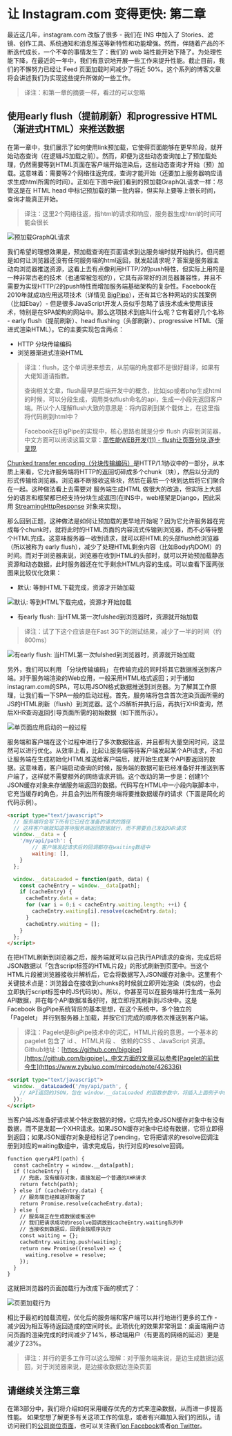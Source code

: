 # 让 Instagram.com 变得更快: 第二章

最近这几年，instagram.com 改版了很多 - 我们在 INS 中加入了 Stories、滤镜、创作工具、系统通知和消息推送等新特性和功能增强。然而，伴随着产品的不断迭代成长，一个不幸的事情发生了：我们的 web 端性能开始下降了。为处理性能下降，在最近的一年中，我们有意识地开展一些工作来提升性能。截止目前，我们的不懈努力已经让 Feed 页面加载时间减少了将近 50%。这个系列的博客文章将会讲述我们为实现这些提升所做的一些工作。

> 译注：和第一章的摘要一样，看过的可以忽略

## 使用early flush（提前刷新）和progressive HTML（渐进式HTML）来推送数据

在第一章中，我们展示了如何使用link预加载，它使得页面能够在更早阶段，就开始动态查询（在逻辑JS加载之前）。然而，即便为这些动态查询加上了预加载处理，仍然需要等到HTML页面在客户端开始渲染后，这些动态查询才开始（预）加载。这意味着：需要等2个网络往返完成，查询才能开始（还要加上服务器响应请求生成html所需的时间）。正如在下图中我们看到的预加载GraphQL请求一样：尽管这是在 HTML head 中标记预加载的第一批内容，但实际上要等上很长时间，查询才能真正开始。

> 译注：这里2个网络往返，指html的请求和响应，服务器生成html的时间可能会很长

![预加载GraphQL请求](./images/2_1.png)

我们希望的理想效果是，预加载查询在页面请求到达服务端时就开始执行。但问题是如何让浏览器还没有任何服务端的html返回，就发起请求呢？答案是服务器主动向浏览器推送资源，这看上去有点像利用HTTP/2的push特性，但实际上用的是一种非常古老的技术（也通常被忽视的），它具有非常好的浏览器兼容性，并且不需要为实现HTTP/2的push特性而增加服务端基础架构的复杂性。Facebook在2010年就成功应用这项技术（详情见 [BigPipe](https://www.facebook.com/notes/facebook-engineering/bigpipe-pipelining-web-pages-for-high-performance/389414033919/)），还有其它各种网站的实践案例（比如Ebay）- 但是很多JavaScript开发人员似乎忽略了该技术或未使用该技术，特别是在SPA架构的网站中。那么这项技术到底叫什么呢？它有着好几个名称 - early flush（提前刷新）、head flushing（头部刷新）、progressive HTML（渐进式渲染HTML）。它的主要实现包含两点：

+ HTTP 分块传输编码
+ 浏览器渐进式渲染HTML

> 译注：flush，这个单词思来想去，从前端的角度都不是很好翻译，如果有大佬知道请指教。
>
> 查询相关文章，flush最早是后端开发中的概念，比如jsp或者php生成html的时候，可以分段生成，调用类似flush命名的api，生成一小段先返回客户端。所以个人理解flush大致的意思是：将内容刷到某个载体上，在这里指将代码刷到html中？
>
> Facebook在BigPipe的实现中，核心思路也就是分步 flush 内容到浏览器，中文方面可以阅读这篇文章：[高性能WEB开发(11) - flush让页面分块,逐步呈现](https://www.cnblogs.com/BearsTaR/archive/2010/05/19/flush_chunk_encoding.html)

[Chunked transfer encoding（分块传输编码）](https://zh.wikipedia.org/wiki/%E5%88%86%E5%9D%97%E4%BC%A0%E8%BE%93%E7%BC%96%E7%A0%81)是HTTP/1.1协议中的一部分，从本质上来看，它允许服务端将HTTP的返回切碎成多个chunk（块），然后以分流的形式传输给浏览器。浏览器不断接收这些块，然后在最后一个块到达后将它们聚合在一起。这种做法看上去需要对 服务端生成HTML 做很大的改造，但实际上大部分的语言和框架都已经支持分块生成返回(在INS中，web框架是Django，因此采用 [StreamingHttpResponse](https://docs.djangoproject.com/en/2.2/ref/request-response/#streaminghttpresponse-objects) 对象来实现)。

那么回到正题，这种做法是如何让预加载的更早地开始呢？因为它允许服务器在完成每个chunk时，就将此时的HTML页面的内容流式传输到浏览器，而不必等待整个HTML完成。这意味服务器一收到请求，就可以将HTML的头部flush给浏览器（所以被称为 early flush），减少了处理HTML剩余内容（比如Body内DOM）的时间。而对于浏览器来说，浏览器在收到HTML的头部时，就可以开始预加载静态资源和动态数据，此时服务器还在忙于剩余HTML内容的生成。可以查看下面两张图来比较优化效果：

- 默认: 等到HTML下载完成，资源才开始加载

![默认: 等到HTML下载完成，资源才开始加载](./images/2_2.png)

- 有early flush: 当HTML第一次fulshed到浏览器时，资源就开始加载

> 译注：试了下这个应该是在Fast 3G下的测试结果，减少了一半的时间（约800ms）

![有early flush: 当HTML第一次fulshed到浏览器时，资源就开始加载](./images/2_3.png)

另外，我们可以利用 「分块传输编码」 在传输完成的同时将其它数据推送到客户端。对于服务端渲染的Web应用，一般采用HTML格式返回；对于诸如instagram.com的SPA，可以用JSON格式数据推送到浏览器。为了解其工作原理，让我们看一下SPA一般的启动过程。首先，服务端将包含首次渲染页面所需的JS的HTML刷新（flush）到浏览器。这个JS解析并执行后，再执行XHR查询，然后XHR查询返回引导页面所需的初始数据（如下图所示）。

![单页面应用启动的一般过程](./images/2_4.png)

服务端和客户端在这个过程中进行了多次数据往返，并且都有大量空闲时间，这显然可以进行优化。从效率上看，比起让服务端等待客户端发起某个API请求，不如让服务端在生成初始化HTML推送给客户端后，就开始生成某个API要返回的数据。这意味着，客户端启动查询的时候，服务端的数据可能已经准备好并推送到客户端了，这样就不需要额外的网络请求开销。这个改动的第一步是：创建1个JSON缓存对象来存储服务端返回的数据。代码写在HTML中一小段内联脚本中，它充当缓存的角色，并且会列出所有服务端将要推数据缓存的请求（下面是简化的代码示例）。

```html
<script type="text/javascript">
  // 服务端将会写下所有它已经在准备的请求的路径
  // 这样客户端就知道等待服务端返回数据就行，而不需要自己发起XHR请求
  window.__data = {
    '/my/api/path': {
        // 客户端发起请求后的回调都存在waiting数组中
        waiting: [],
    }
  };

  window.__dataLoaded = function(path, data) {
    const cacheEntry = window.__data[path];
    if (cacheEntry) {
      cacheEntry.data = data;
      for (var i = 0;i < cacheEntry.waiting.length; ++i) {
        cacheEntry.waiting[i].resolve(cacheEntry.data);
      }
      cacheEntry.waiting = [];
    }
  };
</script>
```

在把HTML刷新到浏览器之后，服务端就可以自己执行API请求的查询，完成后将JSON数据以「包含script标签的HTML片段」的形式刷新到页面中。当这个HTML片段被浏览器接收并解析后，它会将数据写入JSON缓存对象中。这里有个关键技术点是：浏览器会在接收到chunks的时候就立即开始渲染（类似的，也会立即执行script标签中的JS代码块）。所以，你甚至可以在服务端并行生成一系列API数据，并在每个API数据准备好时，就立即将其刷新到JS块中。这是Facebook BigPipe系统背后的基本思想，在这个系统中，多个独立的「Pagelet」 并行到服务器上加载，并按它们完成的顺序依次推送到客户端。

> 译注：Pagelet是BigPipe技术中的词汇，HTML片段的意思，一个基本的 pagelet 包含了 id 、 HTML片段 、 依赖的CSS 、JavaScript 资源。Github地址：[https://github.com/bigpipe](https://github.com/bigpipe)，中文方面的文章可以参考[Pagelet的前世今生](https://www.zybuluo.com/mircode/note/426336)

```html
<script type="text/javascript">
  window.__dataLoaded('/my/api/path', {
    // API返回的JSON，包在 window.__dataLoaded 的函数参数中，将插入上面例子中的JSON缓存对象 window.__data
  });
</script>
```

当客户端JS准备好请求某个特定数据的时候，它将先检查JSON缓存对象中有没有数据，而不是发起一个XHR请求。如果JSON缓存对象中已经有数据，它将立即得到返回；如果JSON缓存对象是经标记了pending，它将把请求的resolve回调注册到对应的waiting数组中，请求完成后，执行对应的resolve回调。

```html
function queryAPI(path) {
  const cacheEntry = window.__data[path];
  if (!cacheEntry) {
    // 兜底，没有缓存对象，直接发起一个普通的XHR请求
    return fetch(path);
  } else if (cacheEntry.data) {
    // 服务端已经推送好数据了
    return Promise.resolve(cacheEntry.data);
  } else {
    // 服务端正在生成数据或推送中
    // 我们把请求成功的resolve回调放到cacheEntry.waiting队列中
    // 当接收到数据后，回调会按顺序执行
    const waiting = {};
    cacheEntry.waiting.push(waiting);
    return new Promise((resolve) => {
      waiting.resolve = resolve;
    });
  }
}
```

这就把浏览器的页面加载行为改成下面的模式了：

![页面加载行为](./images/2_5.png)

相比于最初的加载流程，优化后的服务端和客户端可以并行地进行更多的工作 - 减少因为相互等待返回造成的空间时长。此项优化的效果非常明显：桌面端用户访问页面的渲染完成的时间减少了14%，移动端用户（有更高的网络的延迟）更是减少了23%。

> 译注：并行的更多工作可以这么理解：对于服务端来说，是边生成数据边返回，对于浏览器来说，是边接收数据边渲染页面

## 请继续关注第三章

在第3部分中，我们将介绍如何采用缓存优先的方式来渲染数据，从而进一步提高性能。 如果您想了解更多有关这项工作的信息，或者有兴趣加入我们的团队，请访问我们的[公司岗位页面](https://www.facebook.com/careers/jobs/?q=instagram)，也可以关注我们[on Facebook](https://www.facebook.com/instagramengineering/)或者[on Twitter](https://twitter.com/instagrameng)。
